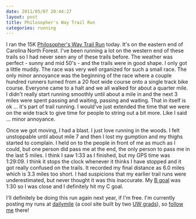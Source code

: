 ```yaml
---
date: 2011/05/07 20:44:27
layout: post
title: Philosopher's Way Trail Run
categories: running
---
```

I ran the 15K [Philosopher's Way Trail
Run](http://www.trailheads.org/pwtr/) today. It's on the eastern end
of Carolina North Forest. I've been running a lot on the western end
of these trails so I had never seen any of these trails before. The
weather was perfect - sunny and mid 50's - and the trails were in good
shape. I only got a little muddy. The race was very well organized for
such a small race. The only minor annoyance was the beginning of the
race where a couple hundred runners turned from a 20 foot wide course
onto a single track bike course. Everyone came to a halt and we all
walked for about a quarter mile. I didn't really start running
smoothly until about a mile in and the next 3 miles were spent passing
and waiting, passing and waiting. That in itself is ok ... it's part
of trail running. I would've just extended the time that we were on
the wide track to give time for people to string out a bit more. Like I
said ... minor annoyance.

Once we got moving, I had a blast. I just love running in the woods. I
felt unstoppable until about mile 7 and then I lost my gumption and my
thighs started to complain. I held on to the people in front of me as
much as I could, but one person did pass me at the end, the only
person to pass me in the last 5 miles. I think I saw 1:33 as I
finished, but my GPS time was 1:29:09. I think it stops the clock
whenever it thinks I have stopped and it got really confused on the
trails. It recorded my final distance as 6.0 miles which is 3.3 miles
too short. I had suspicions that my earlier trail runs were
underestimated, but never thought it was this inaccurate. My [B
goal](http://www.lovingtherun.com/running-tips/the-a-b-cs) was 1:30 so
I was close and I definitely hit my C goal. 

I'll definitely be doing this run again next year, if I'm free. I'm
currently posting my runs at [dailymile](http://www.dailymile.com/) (a
cool site built by two [UW
grads](http://onwisconsin.uwalumni.com/departments/ben-weiner-06-and-kelly-korevec-06-partnership-in-motion/)),
so [follow me](http://www.dailymile.com/people/vkurup) there!

